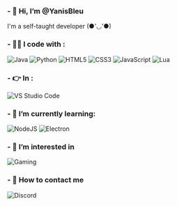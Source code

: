 ### - 👋 Hi, I’m @YanisBleu

I'm a self-taught developer (●'◡'●)


<h3> - 👨‍💻 I code with :</h3>
<p>
  <img alt="Java" src="https://img.shields.io/badge/Java-ED8B00?style=for-the-badge&logo=java&logoColor=white">
  <img alt="Python" src="https://img.shields.io/badge/Python-3776AB?style=for-the-badge&logo=python&logoColor=white">
  <img alt="HTML5" src="https://img.shields.io/badge/HTML5-E34F26?style=for-the-badge&logo=html5&logoColor=white">
  <img alt="CSS3" src="https://img.shields.io/badge/CSS3-1572B6?style=for-the-badge&logo=css3&logoColor=white">
  <img alt="JavaScript" src="https://img.shields.io/badge/JavaScript-F6EA23?style=for-the-badge&logo=javascript&logoColor=white">
  <img alt="Lua" src="https://img.shields.io/badge/Lua-2B2E3A?style=for-the-badge&logo=lua&logoColor=white">
</p>
<h3> - 👉 In : </h3>
 <p>
  <img alt="VS Studio Code" src="https://img.shields.io/badge/Visual_Studio_Code-0078D4?style=for-the-badge&logo=visual%20studio%20code&logoColor=white"> 
</p>


<h3> - 🌱 I’m currently learning:</h3>
<p>
   <img alt="NodeJS" src="https://img.shields.io/badge/Node.js-339933?style=for-the-badge&logo=nodedotjs&logoColor=white">
   <img alt="Electron" src="https://img.shields.io/badge/Electron-2B2E3A?style=for-the-badge&logo=electron&logoColor=white">
</p>

<h3> - 👀 I’m interested in  </h3>
<p>
  <img alt="Gaming" src="https://img.shields.io/badge/Gaming-3776AB?style=for-the-badge&logo=Gaming&logoColor=white">
 </p>
 
 <h3> - 👾 How to contact me </h3>
<p>
  <img alt="Discord" src="https://img.shields.io/badge/YanisBleu-7789-303B9D?style=for-the-badge&logo=discord&logoColor=white">
 </p>
